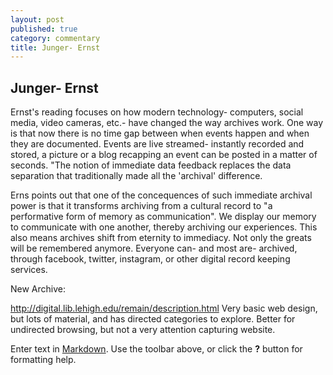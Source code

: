```yaml
---
layout: post
published: true
category: commentary
title: Junger- Ernst
---
```

## Junger- Ernst

Ernst's reading focuses on how modern technology- computers, social media, video cameras, etc.- have changed the way archives work. One way is that now there is no time gap between when events happen and when they are documented. Events are live streamed- instantly recorded and stored, a picture or a blog recapping an event can be posted in a matter of seconds. "The notion of immediate data feedback replaces the data separation that traditionally made all the 'archival' difference. 

Erns points out that one of the concequences of such immediate archival power is that it transforms archiving from a cultural record to "a performative form of memory as communication". We display our memory to communicate with one another, thereby archiving our experiences. This also means archives shift from eternity to immediacy. Not only the greats will be remembered anymore. Everyone can- and most are- archived, through facebook, twitter, instagram, or other digital record keeping services.


New Archive:

http://digital.lib.lehigh.edu/remain/description.html
Very basic web design, but lots of material, and has directed categories to explore. Better for undirected browsing, but not a very attention capturing website.


Enter text in [Markdown](http://daringfireball.net/projects/markdown/). Use the toolbar above, or click the **?** button for formatting help.
